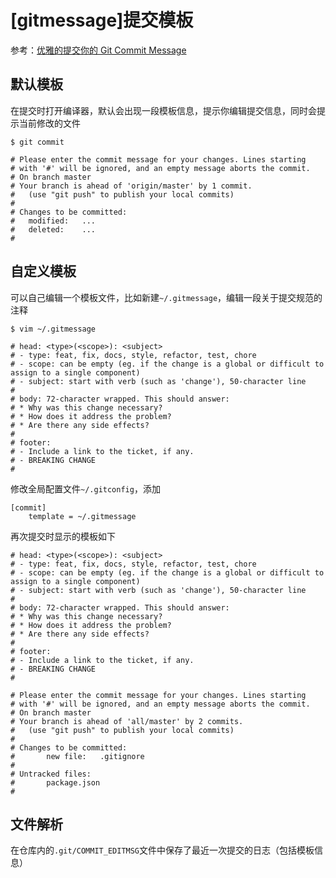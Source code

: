 
# [gitmessage]提交模板

参考：[优雅的提交你的 Git Commit Message](https://zhuanlan.zhihu.com/p/34223150)

## 默认模板

在提交时打开编译器，默认会出现一段模板信息，提示你编辑提交信息，同时会提示当前修改的文件

    $ git commit

    # Please enter the commit message for your changes. Lines starting
    # with '#' will be ignored, and an empty message aborts the commit.
    # On branch master
    # Your branch is ahead of 'origin/master' by 1 commit.
    #   (use "git push" to publish your local commits)
    #
    # Changes to be committed:
    #	modified:   ...
    #   deleted:    ...
    #

## 自定义模板

可以自己编辑一个模板文件，比如新建`~/.gitmessage`，编辑一段关于提交规范的注释

    $ vim ~/.gitmessage

    # head: <type>(<scope>): <subject>
    # - type: feat, fix, docs, style, refactor, test, chore
    # - scope: can be empty (eg. if the change is a global or difficult to assign to a single component)
    # - subject: start with verb (such as 'change'), 50-character line
    #
    # body: 72-character wrapped. This should answer:
    # * Why was this change necessary?
    # * How does it address the problem?
    # * Are there any side effects?
    #
    # footer: 
    # - Include a link to the ticket, if any.
    # - BREAKING CHANGE
    #

修改全局配置文件`~/.gitconfig`，添加

    [commit]
        template = ~/.gitmessage

再次提交时显示的模板如下

    # head: <type>(<scope>): <subject>
    # - type: feat, fix, docs, style, refactor, test, chore
    # - scope: can be empty (eg. if the change is a global or difficult to assign to a single component)
    # - subject: start with verb (such as 'change'), 50-character line
    #
    # body: 72-character wrapped. This should answer:
    # * Why was this change necessary?
    # * How does it address the problem?
    # * Are there any side effects?
    #
    # footer: 
    # - Include a link to the ticket, if any.
    # - BREAKING CHANGE
    #

    # Please enter the commit message for your changes. Lines starting
    # with '#' will be ignored, and an empty message aborts the commit.
    # On branch master
    # Your branch is ahead of 'all/master' by 2 commits.
    #   (use "git push" to publish your local commits)
    #
    # Changes to be committed:
    #       new file:   .gitignore
    #
    # Untracked files:
    #       package.json
    #

## 文件解析

在仓库内的`.git/COMMIT_EDITMSG`文件中保存了最近一次提交的日志（包括模板信息）
